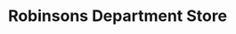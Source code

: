 ---
title: "Robinsons Department Store"
url: /antipolo/robinsons-department-store/
shop: Warenhaus
---
